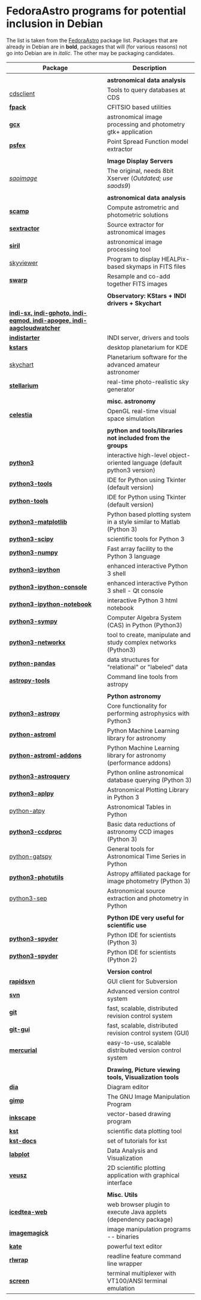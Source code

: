 FedoraAstro programs for potential inclusion in Debian
===================================================


The list is taken from the
[FedoraAstro](https://fedoraproject.org/wiki/Astronomy_Spin)
package list. Packages that are already in Debian are in **bold**, packages
that will (for various reasons) not go into Debian are in *italic*. The other
may be packaging candidates.


| Package              | Description |
| -------------------- | ----------- |
| | |
| | **astronomical data analysis** |
| [cdsclient](http://cdsarc.u-strasbg.fr/doc/cdsclient.html) | Tools to query databases at CDS |
| [**fpack**](https://packages.debian.org/sid/libcfitsio-bin) | CFITSIO based utilities |
| [**gcx**](https://packages.debian.org/sid/gcx) | astronomical image processing and photometry gtk+ application |
| [**psfex**](https://packages.debian.org/sid/psfex) | Point Spread Function model extractor |
| | |
| | **Image Display Servers** |
| [*saoimage*](http://tdc-www.harvard.edu/software/saoimage.html) | The original, needs 8bit Xserver (*Outdated; use saods9*) |
| | |
| | **astronomical data analysis** |
| [**scamp**](https://packages.debian.org/sid/scamp) | Compute astrometric and photometric solutions |
| [**sextractor**](https://packages.debian.org/sid/sextractor) | Source extractor for astronomical images |
| [**siril**](https://packages.debian.org/sid/siril) | astronomical image processing tool |
| [skyviewer](http://lambda.gsfc.nasa.gov/toolbox/tb_skyviewer_ov.cfm) | Program to display HEALPix-based skymaps in FITS files |
| [**swarp**](https://packages.debian.org/sid/swarp) | Resample and co-add together FITS images |
| | |
| | **Observatory: KStars + INDI drivers + Skychart** |
| [**indi-sx, indi-gphoto, indi-eqmod, indi-apogee, indi-aagcloudwatcher**](https://packages.debian.org/sid/indi-plugins) |  |
| [**indistarter**](https://packages.debian.org/sid/indi-bin) | INDI server, drivers and tools |
| [**kstars**](https://packages.debian.org/sid/kstars) | desktop planetarium for KDE |
| [skychart](http://www.ap-i.net/skychart) | Planetarium software for the advanced amateur astronomer |
| [**stellarium**](https://packages.debian.org/sid/stellarium) | real-time photo-realistic sky generator |
| | |
| | **misc. astronomy** |
| [**celestia**](https://packages.debian.org/sid/celestia) | OpenGL real-time visual space simulation |
| | |
| | **python and tools/libraries not included from the groups** |
| [**python3**](https://packages.debian.org/sid/python3) | interactive high-level object-oriented language (default python3 version) |
| [**python3-tools**](https://packages.debian.org/sid/idle3) | IDE for Python using Tkinter (default version) |
| [**python-tools**](https://packages.debian.org/sid/idle) | IDE for Python using Tkinter (default version) |
| [**python3-matplotlib**](https://packages.debian.org/sid/python-matplotlib) | Python based plotting system in a style similar to Matlab (Python 3) |
| [**python3-scipy**](https://packages.debian.org/sid/python-scipy) | scientific tools for Python 3 |
| [**python3-numpy**](https://packages.debian.org/sid/python-numpy) | Fast array facility to the Python 3 language |
| [**python3-ipython**](https://packages.debian.org/sid/ipython3) | enhanced interactive Python 3 shell |
| [**python3-ipython-console**](https://packages.debian.org/sid/ipython3-qtconsole) | enhanced interactive Python 3 shell - Qt console |
| [**python3-ipython-notebook**](https://packages.debian.org/sid/ipython3-notebook) | interactive Python 3 html notebook |
| [**python3-sympy**](https://packages.debian.org/sid/python-sympy) | Computer Algebra System (CAS) in Python (Python3) |
| [**python3-networkx**](https://packages.debian.org/sid/python-networkx) | tool to create, manipulate and study complex networks (Python3) |
| [**python-pandas**](https://packages.debian.org/sid/python-pandas) | data structures for "relational" or "labeled" data |
| [**astropy-tools**](https://packages.debian.org/sid/astropy-utils) | Command line tools from astropy |
| | |
| | **Python astronomy** |
| [**python3-astropy**](https://packages.debian.org/sid/python-astropy) | Core functionality for performing astrophysics with Python3 |
| [**python-astroml**](https://packages.debian.org/sid/python-astroml) | Python Machine Learning library for astronomy |
| [**python-astroml-addons**](https://packages.debian.org/sid/python-astroml-addons) | Python Machine Learning library for astronomy (performance addons) |
| [**python3-astroquery**](https://packages.debian.org/sid/python-astroquery) | Python online astronomical database querying (Python 3) |
| [**python3-aplpy**](https://packages.debian.org/sid/python-aplpy) | Astronomical Plotting Library in Python 3 |
| [python-atpy](http://atpy.readthedocs.org/) | Astronomical Tables in Python |
| [**python3-ccdproc**](https://packages.debian.org/sid/python-ccdproc) | Basic data reductions of astronomy CCD images (Python 3) |
| [python-gatspy](http://www.astroml.org/gatspy/) | General tools for Astronomical Time Series in Python |
| [**python3-photutils**](https://packages.debian.org/sid/python-photutils) | Astropy affiliated package for image photometry (Python 3) |
| [python3-sep](http://sep.readthedocs.org/) | Astronomical source extraction and photometry in Python |
| | |
| | **Python IDE very useful for scientific use** |
| [**python3-spyder**](https://packages.debian.org/sid/spyder3) | Python IDE for scientists (Python 3) |
| [**python3-spyder**](https://packages.debian.org/sid/spyder) | Python IDE for scientists (Python 2) |
| | |
| | **Version control** |
| [**rapidsvn**](https://packages.debian.org/sid/rapidsvn) | GUI client for Subversion |
| [**svn**](https://packages.debian.org/sid/subversion) | Advanced version control system |
| [**git**](https://packages.debian.org/sid/git) | fast, scalable, distributed revision control system |
| [**git-gui**](https://packages.debian.org/sid/git-gui) | fast, scalable, distributed revision control system (GUI) |
| [**mercurial**](https://packages.debian.org/sid/mercurial) | easy-to-use, scalable distributed version control system |
| | |
| | **Drawing, Picture viewing tools, Visualization tools** |
| [**dia**](https://packages.debian.org/sid/dia) | Diagram editor |
| [**gimp**](https://packages.debian.org/sid/gimp) | The GNU Image Manipulation Program |
| [**inkscape**](https://packages.debian.org/sid/inkscape) | vector-based drawing program |
| [**kst**](https://packages.debian.org/sid/kst) | scientific data plotting tool |
| [**kst-docs**](https://packages.debian.org/sid/kst-doc) | set of tutorials for kst |
| [**labplot**](https://packages.debian.org/sid/labplot) | Data Analysis and Visualization |
| [**veusz**](https://packages.debian.org/sid/veusz) | 2D scientific plotting application with graphical interface |
| | |
| | **Misc. Utils** |
| [**icedtea-web**](https://packages.debian.org/sid/icedtea-plugin) | web browser plugin to execute Java applets (dependency package) |
| [**imagemagick**](https://packages.debian.org/sid/imagemagick) | image manipulation programs -- binaries |
| [**kate**](https://packages.debian.org/sid/kate) | powerful text editor |
| [**rlwrap**](https://packages.debian.org/sid/rlwrap) | readline feature command line wrapper |
| [**screen**](https://packages.debian.org/sid/screen) | terminal multiplexer with VT100/ANSI terminal emulation |
